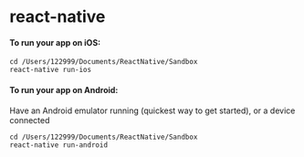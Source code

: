 # react-native

#### To run your app on iOS:
```
cd /Users/122999/Documents/ReactNative/Sandbox
react-native run-ios
```

#### To run your app on Android:
Have an Android emulator running (quickest way to get started), or a device connected
```
cd /Users/122999/Documents/ReactNative/Sandbox
react-native run-android
```
